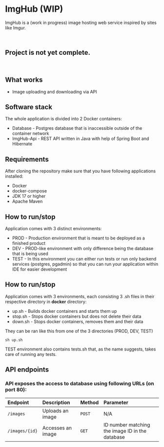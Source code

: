 # ImgHub (WIP)

ImgHub is a (work in progress) image hosting web service inspired by sites like Imgur.

</br>

## **Project is not yet complete.**

</br>

## What works

- Image uploading and downloading via API

## Software stack

The whole application is divided into 2 Docker containers:

- Database - Postgres database that is inaccessible outside of the container network
- ImgHub-Api - REST API written in Java with help of Spring Boot and Hibernate

## Requirements

After cloning the repository make sure that you have following applications installed:

- Docker
- docker-compose
- JDK 17 or higher
- Apache Maven

## How to run/stop

Application comes with 3 distinct environments:

- PROD - Production environment that is meant to be deployed as a finished product
- DEV - PROD-like environment with only difference being the database that is being used
- TEST - In this environment you can either run tests or run only backend services (postgres, pgadmin) so that you can run your application within IDE for easier development


## How to run/stop

Application comes with 3 environments, each consisting 3 .sh files in their respective directory in **docker** directory:

- up.sh - Builds docker containers and starts them up
- stop.sh - Stops docker containers but does not delete their data
- down.sh - Stops docker containers, removes them and their data

They can be ran like this from one of the 3 directories (PROD, DEV, TEST)

```
sh up.sh
```

TEST environment also contains tests.sh that, as the name suggests, takes care of running any tests.

## API endpoints

### API exposes the access to database using following URLs (on port 80):

| Endpoint | Description | Method | Parameter
| :--- | :--- | :--- | :--- 
| `/images` | Uploads an image | `POST` | N/A
| `/images/{id}` | Accesses an image | `GET` | ID number matching the image ID in the database


<br/>